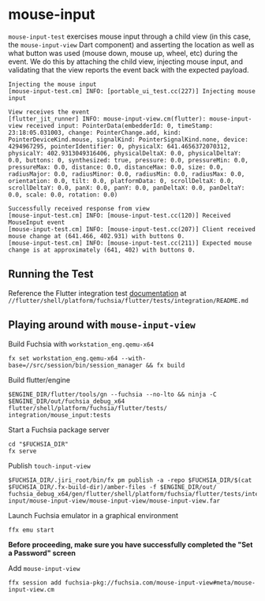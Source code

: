 # mouse-input

`mouse-input-test` exercises mouse input through a child view (in this case, the `mouse-input-view` Dart component) and 
asserting the location as well as what button was used (mouse down, mouse up, wheel, etc) during the event. We do this by 
attaching the child view, injecting mouse input, and validating that the view reports the event back with the expected 
payload.

```shell
Injecting the mouse input
[mouse-input-test.cm] INFO: [portable_ui_test.cc(227)] Injecting mouse input

View receives the event
[flutter_jit_runner] INFO: mouse-input-view.cm(flutter): mouse-input-view received input: PointerData(embedderId: 0, timeStamp: 23:18:05.031003, change: PointerChange.add, kind: PointerDeviceKind.mouse, signalKind: PointerSignalKind.none, device: 4294967295, pointerIdentifier: 0, physicalX: 641.4656372070312, physicalY: 402.9313049316406, physicalDeltaX: 0.0, physicalDeltaY: 0.0, buttons: 0, synthesized: true, pressure: 0.0, pressureMin: 0.0, pressureMax: 0.0, distance: 0.0, distanceMax: 0.0, size: 0.0, radiusMajor: 0.0, radiusMinor: 0.0, radiusMin: 0.0, radiusMax: 0.0, orientation: 0.0, tilt: 0.0, platformData: 0, scrollDeltaX: 0.0, scrollDeltaY: 0.0, panX: 0.0, panY: 0.0, panDeltaX: 0.0, panDeltaY: 0.0, scale: 0.0, rotation: 0.0)

Successfully received response from view
[mouse-input-test.cm] INFO: [mouse-input-test.cc(120)] Received MouseInput event
[mouse-input-test.cm] INFO: [mouse-input-test.cc(207)] Client received mouse change at (641.466, 402.931) with buttons 0.
[mouse-input-test.cm] INFO: [mouse-input-test.cc(211)] Expected mouse change is at approximately (641, 402) with buttons 0.
```

## Running the Test

Reference the Flutter integration test [documentation](https://github.com/flutter/engine/blob/main/shell/platform/fuchsia/flutter/tests/integration/README.md) at `//flutter/shell/platform/fuchsia/flutter/tests/integration/README.md`

## Playing around with `mouse-input-view`

Build Fuchsia with `workstation_eng.qemu-x64`
```shell
fx set workstation_eng.qemu-x64 --with-base=//src/session/bin/session_manager && fx build
```

Build flutter/engine
```shell
$ENGINE_DIR/flutter/tools/gn --fuchsia --no-lto && ninja -C $ENGINE_DIR/out/fuchsia_debug_x64 flutter/shell/platform/fuchsia/flutter/tests/
integration/mouse_input:tests
```

Start a Fuchsia package server
```shell
cd "$FUCHSIA_DIR"
fx serve
```

Publish `touch-input-view`
```shell
$FUCHSIA_DIR/.jiri_root/bin/fx pm publish -a -repo $FUCHSIA_DIR/$(cat $FUCHSIA_DIR/.fx-build-dir)/amber-files -f $ENGINE_DIR/out/
fuchsia_debug_x64/gen/flutter/shell/platform/fuchsia/flutter/tests/integration/mouse-input/mouse-input-view/mouse-input-view/mouse-input-view.far
```

Launch Fuchsia emulator in a graphical environment
```shell
ffx emu start
```

**Before proceeding, make sure you have successfully completed the "Set a Password" screen**

Add `mouse-input-view`
```shell
ffx session add fuchsia-pkg://fuchsia.com/mouse-input-view#meta/mouse-input-view.cm
```
